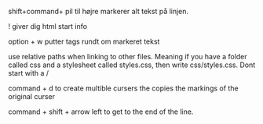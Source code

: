 shift+command+ pil til højre markerer alt tekst på linjen.

! giver dig html start info

option + w putter tags rundt om markeret tekst

use relative paths when linking to other files. Meaning if you have a folder called css and a stylesheet called styles.css, then write css/styles.css. Dont start with a /

command + d to create multible cursers the copies the markings of the original curser

command + shift + arrow left to get to the end of the line.